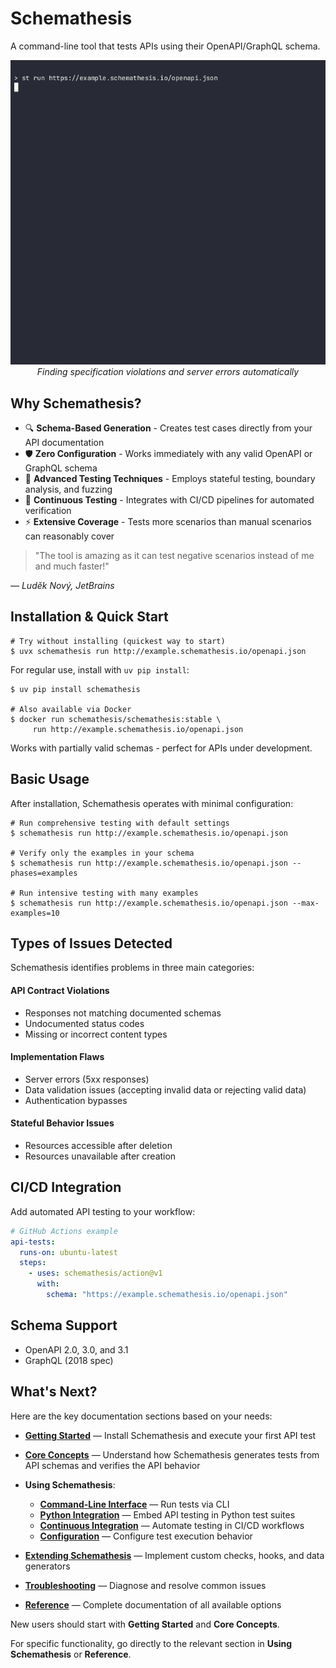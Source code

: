 # Schemathesis

A command-line tool that tests APIs using their OpenAPI/GraphQL schema.

<p align="center">
  <img src="https://raw.githubusercontent.com/schemathesis/schemathesis/master/img/demo.gif" alt="Schemathesis automatically finding a server crash"/>
  <br>
  <i>Finding specification violations and server errors automatically</i>
</p>

## Why Schemathesis?

- 🔍 **Schema-Based Generation** - Creates test cases directly from your API documentation
- 🛡️ **Zero Configuration** - Works immediately with any valid OpenAPI or GraphQL schema
- 🔄 **Advanced Testing Techniques** - Employs stateful testing, boundary analysis, and fuzzing
- 🧪 **Continuous Testing** - Integrates with CI/CD pipelines for automated verification
- ⚡ **Extensive Coverage** - Tests more scenarios than manual scenarios can reasonably cover


<div class="testimonial-highlight">
  <blockquote>
    "The tool is amazing as it can test negative scenarios instead of me and much faster!"
  </blockquote>
  <cite>— Luděk Nový, JetBrains</cite>
</div>

## Installation & Quick Start

```console
# Try without installing (quickest way to start)
$ uvx schemathesis run http://example.schemathesis.io/openapi.json
```

For regular use, install with `uv pip install`:

```console
$ uv pip install schemathesis

# Also available via Docker
$ docker run schemathesis/schemathesis:stable \
     run http://example.schemathesis.io/openapi.json
```

Works with partially valid schemas - perfect for APIs under development.

## Basic Usage

After installation, Schemathesis operates with minimal configuration:

```console
# Run comprehensive testing with default settings
$ schemathesis run http://example.schemathesis.io/openapi.json

# Verify only the examples in your schema
$ schemathesis run http://example.schemathesis.io/openapi.json --phases=examples

# Run intensive testing with many examples
$ schemathesis run http://example.schemathesis.io/openapi.json --max-examples=10
```

## Types of Issues Detected

Schemathesis identifies problems in three main categories:

#### API Contract Violations

- Responses not matching documented schemas
- Undocumented status codes
- Missing or incorrect content types

#### Implementation Flaws

- Server errors (5xx responses)
- Data validation issues (accepting invalid data or rejecting valid data)
- Authentication bypasses

#### Stateful Behavior Issues

- Resources accessible after deletion
- Resources unavailable after creation

## CI/CD Integration

Add automated API testing to your workflow:

```yaml
# GitHub Actions example
api-tests:
  runs-on: ubuntu-latest
  steps:
    - uses: schemathesis/action@v1
      with:
        schema: "https://example.schemathesis.io/openapi.json"
```

## Schema Support

- OpenAPI 2.0, 3.0, and 3.1
- GraphQL (2018 spec)

## What's Next?

Here are the key documentation sections based on your needs:

* **[Getting Started](getting-started.md)** — Install Schemathesis and execute your first API test

* **[Core Concepts](core-concepts.md)** — Understand how Schemathesis generates tests from API schemas and verifies the API behavior

* **Using Schemathesis**:
    * **[Command-Line Interface](using/cli.md)** — Run tests via CLI
    * **[Python Integration](using/python-integration.md)** — Embed API testing in Python test suites
    * **[Continuous Integration](using/ci.md)** — Automate testing in CI/CD workflows
    * **[Configuration](using/configuration.md)** — Configure test execution behavior

* **[Extending Schemathesis](extending/overview.md)** — Implement custom checks, hooks, and data generators

* **[Troubleshooting](troubleshooting.md)** — Diagnose and resolve common issues

* **[Reference](reference/configuration.md)** — Complete documentation of all available options

New users should start with **Getting Started** and **Core Concepts**.

For specific functionality, go directly to the relevant section in **Using Schemathesis** or **Reference**.
